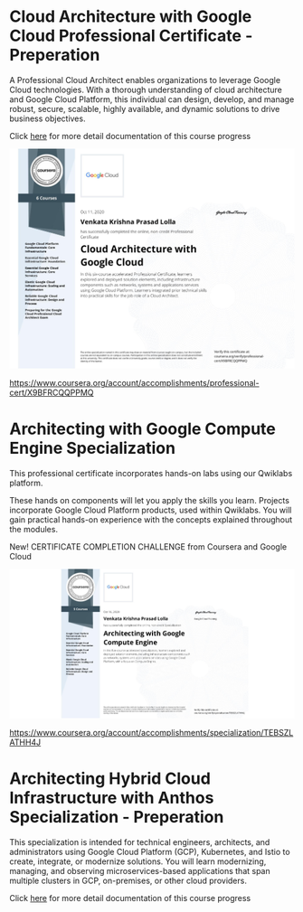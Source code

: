 #  Cloud Architecture with Google Cloud Professional Certificate - Preperation

A Professional Cloud Architect enables organizations to leverage Google Cloud technologies. With a thorough understanding of cloud architecture and Google Cloud Platform, this individual can design, develop, and manage robust, secure, scalable, highly available, and dynamic solutions to drive business objectives.

Click [here](https://github.com/vlolla/google-cloud/blob/master/Cloud%20Architecture%20with%20Google%20Cloud%20Professional%20Certificate.md) for more detail documentation of this course progress

![Cloud Architecture with Google Cloud Professional Certificate](./certificate/X9BFRCQQPPMQ.jpeg)

https://www.coursera.org/account/accomplishments/professional-cert/X9BFRCQQPPMQ

#  Architecting with Google Compute Engine Specialization

This professional certificate incorporates hands-on labs using our Qwiklabs platform.

These hands on components will let you apply the skills you learn. Projects incorporate Google Cloud Platform products, used within Qwiklabs. You will gain practical hands-on experience with the concepts explained throughout the modules.

New! CERTIFICATE COMPLETION CHALLENGE from Coursera and Google Cloud

![Architecting with Google Compute Engine Specialization](./certificate/TEBSZLATHH4J.jpeg)


https://www.coursera.org/account/accomplishments/specialization/TEBSZLATHH4J




# Architecting Hybrid Cloud Infrastructure with Anthos Specialization - Preperation

This specialization is intended for technical engineers, architects, and administrators using Google Cloud Platform (GCP), Kubernetes, and Istio to create, integrate, or modernize solutions. You will learn modernizing, managing, and observing microservices-based applications that span multiple clusters in GCP, on-premises, or other cloud providers.

Click [here](https://github.com/vlolla/google-cloud/tree/master/Architecting%20Hybrid%20Cloud%20Infrastructure%20with%20Anthos%20Specialization) for more detail documentation of this course progress
